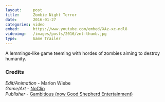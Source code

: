 ```yaml
---
layout:     post
title:      Zombie Night Terror
date:       2016-01-27
categories: video
embed:      https://www.youtube.com/embed/XAz-xc-ndl8
videoimg:   /images/posts/2016/znt-thumb.jpg
type:       Game Trailer
---
```


A lemmings-like game teeming with hordes of zombies aiming to destroy humanity.

### Credits  

_Edit/Animation_ - Marlon Wiebe  
_Game/Art_ - [NoClip](http://zombienightterror.com)  
_Publisher_ - [Gambitious (now Good Shepherd Entertainment)](http://goodshepherd.games) 


